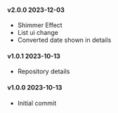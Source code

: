 #### v2.0.0 2023-12-03
* Shimmer Effect
* List ui change
* Converted date shown in details

#### v1.0.1 2023-10-13
* Repository details

#### v1.0.0 2023-10-13
* Initial commit